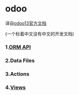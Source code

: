 # odoo

译自[odoo13官方文档](https://www.odoo.com/documentation/13.0/)

(一个标着中文没有中文的开发文档)

### 1.[ORM API]()

### 2.Data Files

### 3.Actions

### 4.[Views]()
